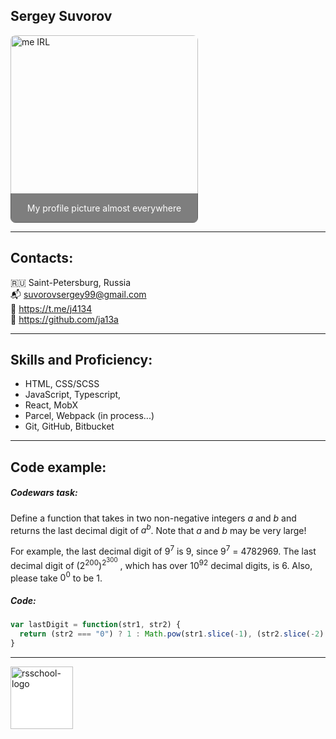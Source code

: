<style>
	.image-block {
		display: inline-block;
		vertical-align: top;
		position: relative;
	}

	.profile-image {
		border-radius: 8px;
		display: block;
	}

	.image-block:before { 
		border-radius: 0 0 8px 8px;
		content: attr(title); 
		box-sizing: border-box;
		width: 100%;
		padding: 15px;
		position: absolute;
		z-index: 2;
		left: 0;
		bottom: 0;
		background-color: rgba(0, 0, 0, .5);
		text-align: center;
		color: #ffffff;
		font: bold 12px , sans-serif;
	}
</style>

## Sergey Suvorov
<div class="image-block" title="My profile picture almost everywhere">
	<img class="profile-image" src="https://i.imgur.com/ycmGu8C.jpeg" title="me IRL" alt="me IRL" width="300"/>
</div>

***

## Contacts:
🇷🇺 Saint-Petersburg, Russia \
📬 suvorovsergey99@gmail.com \
💬 https://t.me/j4134 \
🐙 https://github.com/ja13a

***

## Skills and Proficiency:
- HTML, CSS/SCSS
- JavaScript, Typescript,
- React, MobX
- Parcel, Webpack (in process...)
- Git, GitHub, Bitbucket

***

## Code example:

##### Codewars task:
Define a function that takes in two non-negative integers *a* and *b* and returns the last decimal digit of $a^b$. Note that *a* and *b* may be very large!

For example, the last decimal digit of $9^7$ is 9, since $9^7$ = 4782969. The last decimal digit of ${(2^{200})}^{2^{300}}$ , which has over $10^{92}$ decimal digits, is 6. Also, please take $0^0$ to be 1.

##### Code:
```javascript
var lastDigit = function(str1, str2) {
  return (str2 === "0") ? 1 : Math.pow(str1.slice(-1), (str2.slice(-2) - (Math.trunc(str2.slice(-2) / 4) - 1) * 4)) % 10;
}
```
***

<img style="background-color: #fff" alt="rsschool-logo" src="https://i.imgur.com/hWj1yK6.png" width="100px" >
